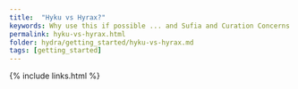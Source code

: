 ```yaml
---
title:  "Hyku vs Hyrax?"
keywords: Why use this if possible ... and Sufia and Curation Concerns and Avalon
permalink: hyku-vs-hyrax.html
folder: hydra/getting_started/hyku-vs-hyrax.md
tags: [getting_started]
---
```



{% include links.html %}
